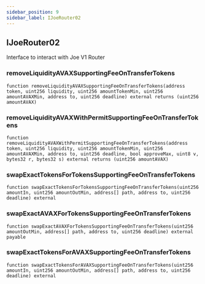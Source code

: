 ```yaml
---
sidebar_position: 9
sidebar_label: IJoeRouter02
---
```


## IJoeRouter02

Interface to interact with Joe V1 Router

### removeLiquidityAVAXSupportingFeeOnTransferTokens

```solidity
function removeLiquidityAVAXSupportingFeeOnTransferTokens(address token, uint256 liquidity, uint256 amountTokenMin, uint256 amountAVAXMin, address to, uint256 deadline) external returns (uint256 amountAVAX)
```

### removeLiquidityAVAXWithPermitSupportingFeeOnTransferTokens

```solidity
function removeLiquidityAVAXWithPermitSupportingFeeOnTransferTokens(address token, uint256 liquidity, uint256 amountTokenMin, uint256 amountAVAXMin, address to, uint256 deadline, bool approveMax, uint8 v, bytes32 r, bytes32 s) external returns (uint256 amountAVAX)
```

### swapExactTokensForTokensSupportingFeeOnTransferTokens

```solidity
function swapExactTokensForTokensSupportingFeeOnTransferTokens(uint256 amountIn, uint256 amountOutMin, address[] path, address to, uint256 deadline) external
```

### swapExactAVAXForTokensSupportingFeeOnTransferTokens

```solidity
function swapExactAVAXForTokensSupportingFeeOnTransferTokens(uint256 amountOutMin, address[] path, address to, uint256 deadline) external payable
```

### swapExactTokensForAVAXSupportingFeeOnTransferTokens

```solidity
function swapExactTokensForAVAXSupportingFeeOnTransferTokens(uint256 amountIn, uint256 amountOutMin, address[] path, address to, uint256 deadline) external
```

